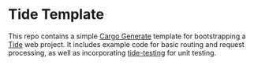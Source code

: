 # Tide Template #

This repo contains a simple [Cargo
Generate](https://github.com/cargo-generate/cargo-generate) template for
bootstrapping a [Tide](https://github.com/http-rs/tide) web project. It includes
example code for basic routing and request processing, as well as incorporating
[tide-testing](https://github.com/http-rs/tide-testing) for unit testing.
